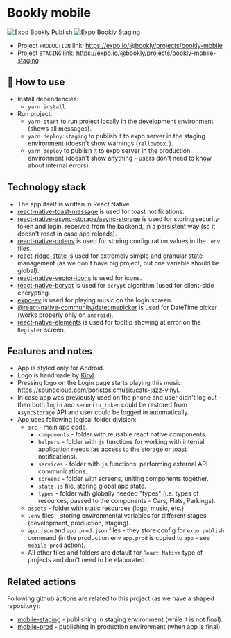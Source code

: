 # Bookly mobile
![Expo Bookly Publish](https://github.com/pwmini2020/bookly/workflows/Expo%20Bookly%20Publish/badge.svg)
![Expo Bookly Staging](https://github.com/pwmini2020/bookly/workflows/Expo%20Bookly%20Staging/badge.svg)

- Project `PRODUCTION` link: https://expo.io/@bookly/projects/bookly-mobile
- Project `STAGING` link: https://expo.io/@bookly/projects/bookly-mobile-staging


## 🚀 How to use
* Install dependencies:
  - `yarn install`
* Run project:
  - `yarn start` to run project locally in the development environment (shows all messages).
  - `yarn deploy:staging` to publish it to expo server in the staging environment (doesn't show warnings (`Yellowbox.`).
  - `yarn deploy` to publish it to expo server in the production environment (doesn't show anything - users don't need to know about internal errors).
  
## Technology stack
* The app itself is written in React Native. 
* [react-native-toast-message](https://www.npmjs.com/package/react-native-toast-message) is used for toast notifications.
* [react-native-async-storage/async-storage](https://react-native-async-storage.github.io/async-storage/) is used for storing security token and login, received from the backend, in a persistent way (so it doesn't reset in case app reloads).
* [react-native-dotenv](https://www.npmjs.com/package/react-native-dotenv) is used for storing configuration values in the `.env` files.
* [react-ridge-state](https://www.npmjs.com/package/react-ridge-state) is used for extremely simple and granular state management (as we don't have big project, but one variable should be global).
* [react-native-vector-icons](https://github.com/oblador/react-native-vector-icons) is used for icons.
* [react-native-bcrypt](https://www.npmjs.com/package/react-native-bcrypt) is used for `bcrypt` algorithm (used for client-side encrypting.
* [expo-av](https://docs.expo.io/versions/latest/sdk/av/) is used for playing music on the login screen.
* [@react-native-community/datetimepicker](https://github.com/react-native-datetimepicker/datetimepicker) is used for DateTime picker (works properly only on `android`).
* [react-native-elements](https://reactnativeelements.com/docs/tooltip/#usage) is used for tooltip showing at error on the `Register` screen.

## Features and notes
* App is styled only for Android.
* Logo is handmade by [Kiryl](https://github.com/kirylvolkau).
* Pressing logo on the Login page starts playing this music: https://soundcloud.com/boristosicmusic/cats-jazz-vinyl.
* In case app was previously used on the phone and user didn't log out - then both `login` and `securitu_token` could be restored from `AsyncStorage` API and user could be logged in automatically.
* App uses following logical folder division:
  - `src` - main app code.
    - `components` - folder with reusable react native components.
    - `helpers` - folder with `js` functions for working with internal application needs (as access to the storage or toast notifications).
    - `services` - folder with `js` functions. performing external API communications.
    - `screens` - folder with screens, uniting components together.
    - `state.js` file, storing global app state.
    - `types` - folder with globally needed "types" (i.e. types of resources, passed to the components - Cars, Flats, Parkings).
  - `assets` - folder with static resources (logo, music, etc.)
  - `.env` files - storing environmental variables for different stages (development, production, staging).
  - `app.json` and `app.prod.json` files - they store config for `expo publish` command (in the production env `app.prod` is copied to `app` - see `mobile-prod` action).
  - All other files and folders are default for `React Native` type of projects and don't need to be elaborated.

## Related actions
Following github actions are related to this project (as we have a shaped repository):
* [mobile-staging](https://github.com/pwmini2020/bookly/blob/mobile/.github/workflows/mobile-staging.yml) - publishing in staging environment (while it is not final).
* [mobile-prod](https://github.com/pwmini2020/bookly/blob/mobile/.github/workflows/mobile-prod.yml) - publishing in production environment (when app is final).

